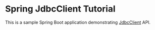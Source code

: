 # Spring JdbcClient Tutorial
This is a sample Spring Boot application demonstrating [JdbcClient](https://docs.spring.io/spring-framework/reference/data-access/jdbc/core.html#jdbc-JdbcClient) API.
